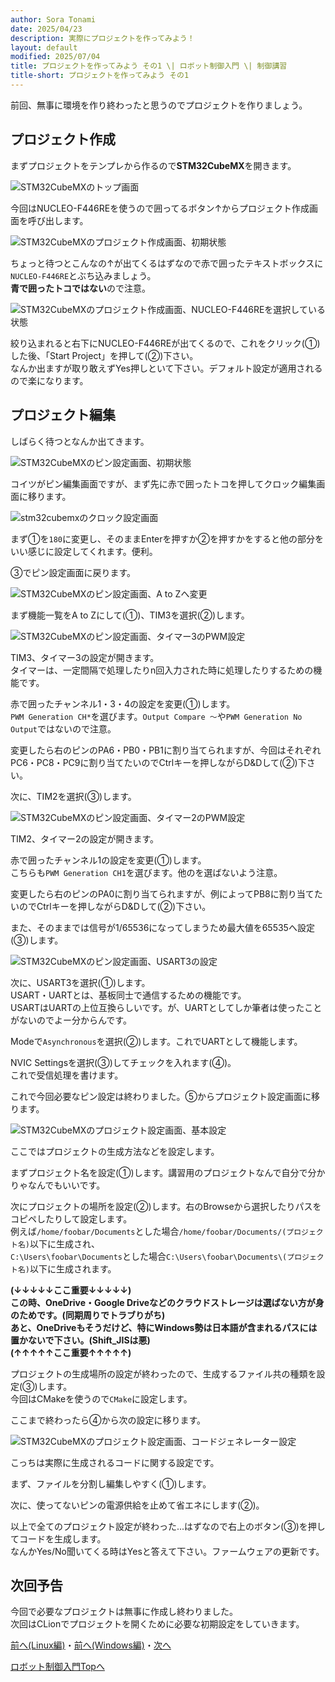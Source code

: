 ```yaml
---
author: Sora Tonami
date: 2025/04/23
description: 実際にプロジェクトを作ってみよう！
layout: default
modified: 2025/07/04
title: プロジェクトを作ってみよう その1 \| ロボット制御入門 \| 制御講習
title-short: プロジェクトを作ってみよう その1
---
```


前回、無事に環境を作り終わったと思うのでプロジェクトを作りましょう。

## プロジェクト作成

まずプロジェクトをテンプレから作るので**STM32CubeMX**を開きます。

![STM32CubeMXのトップ画面]

今回はNUCLEO-F446REを使うので囲ってるボタン↑からプロジェクト作成画面を呼び出します。

![STM32CubeMXのプロジェクト作成画面、初期状態]

ちょっと待つとこんなの↑が出てくるはずなので赤で囲ったテキストボックスに`NUCLEO-F446RE`とぶち込みましょう。\
**青で囲ったトコではない**ので注意。

![STM32CubeMXのプロジェクト作成画面、NUCLEO-F446REを選択している状態]

絞り込まれると右下にNUCLEO-F446REが出てくるので、これをクリック(①)した後、「Start Project」を押して(②)下さい。\
なんか出ますが取り敢えずYes押しといて下さい。デフォルト設定が適用されるので楽になります。

## プロジェクト編集

しばらく待つとなんか出てきます。

![STM32CubeMXのピン設定画面、初期状態]

コイツがピン編集画面ですが、まず先に赤で囲ったトコを押してクロック編集画面に移ります。

![stm32cubemxのクロック設定画面]

まず①を`180`に変更し、そのままEnterを押すか②を押すかをすると他の部分をいい感じに設定してくれます。便利。

③でピン設定画面に戻ります。

![STM32CubeMXのピン設定画面、A to Zへ変更]

まず機能一覧をA to Zにして(①)、TIM3を選択(②)します。

![STM32CubeMXのピン設定画面、タイマー3のPWM設定]

TIM3、タイマー3の設定が開きます。\
タイマーは、一定間隔で処理したりn回入力された時に処理したりするための機能です。

赤で囲ったチャンネル1・3・4の設定を変更(①)します。\
`PWM Generation CH*`を選びます。`Output Compare 〜`や`PWM Generation No Output`ではないので注意。

変更したら右のピンのPA6・PB0・PB1に割り当てられますが、今回はそれぞれPC6・PC8・PC9に割り当てたいのでCtrlキーを押しながらD&Dして(②)下さい。

次に、TIM2を選択(③)します。

![STM32CubeMXのピン設定画面、タイマー2のPWM設定]

TIM2、タイマー2の設定が開きます。

赤で囲ったチャンネル1の設定を変更(①)します。\
こちらも`PWM Generation CH1`を選びます。他のを選ばないよう注意。

変更したら右のピンのPA0に割り当てられますが、例によってPB8に割り当てたいのでCtrlキーを押しながらD&Dして(②)下さい。

また、そのままでは信号が1/65536になってしまうため最大値を65535へ設定(③)します。

![STM32CubeMXのピン設定画面、USART3の設定]

次に、USART3を選択(①)します。\
USART・UARTとは、基板同士で通信するための機能です。\
USARTはUARTの上位互換らしいです。が、UARTとしてしか筆者は使ったことがないのでよー分からんです。

Modeで`Asynchronous`を選択(②)します。これでUARTとして機能します。

NVIC Settingsを選択(③)してチェックを入れます(④)。\
これで受信処理を書けます。

これで今回必要なピン設定は終わりました。⑤からプロジェクト設定画面に移ります。

![STM32CubeMXのプロジェクト設定画面、基本設定]

ここではプロジェクトの生成方法などを設定します。

まずプロジェクト名を設定(①)します。講習用のプロジェクトなんで自分で分かりゃなんでもいいです。

次にプロジェクトの場所を設定(②)します。右のBrowseから選択したりパスをコピペしたりして設定します。\
例えば`/home/foobar/Documents`とした場合`/home/foobar/Documents/(プロジェクト名)`以下に生成され、\
`C:\Users\foobar\Documents`とした場合`C:\Users\foobar\Documents\(プロジェクト名)`以下に生成されます。

**(↓↓↓↓↓ここ重要↓↓↓↓↓)**\
**この時、OneDrive・Google Driveなどのクラウドストレージは選ばない方が身のためです。(同期周りでトラブりがち)**\
**あと、OneDriveもそうだけど、特にWindows勢は日本語が含まれるパスには置かないで下さい。(Shift_JISは悪)**\
**(↑↑↑↑↑ここ重要↑↑↑↑↑)**

プロジェクトの生成場所の設定が終わったので、生成するファイル共の種類を設定(③)します。\
今回はCMakeを使うので`CMake`に設定します。

ここまで終わったら④から次の設定に移ります。

![STM32CubeMXのプロジェクト設定画面、コードジェネレーター設定]

こっちは実際に生成されるコードに関する設定です。

まず、ファイルを分割し編集しやすく(①)します。

次に、使ってないピンの電源供給を止めて省エネにします(②)。

以上で全てのプロジェクト設定が終わった...はずなので右上のボタン(③)を押してコードを生成します。\
なんかYes/No聞いてくる時はYesと答えて下さい。ファームウェアの更新です。

## 次回予告

今回で必要なプロジェクトは無事に作成し終わりました。\
次回はCLionでプロジェクトを開くために必要な初期設定をしていきます。

[前へ(Linux編)](2-linux)・[前へ(Windows編)](2-win)・[次へ](4)

[ロボット制御入門Topへ](..#%E3%83%AD%E3%83%9C%E3%83%83%E3%83%88%E5%88%B6%E5%BE%A1%E5%85%A5%E9%96%80)

[stm32cubemxのクロック設定画面]: /assets/lessons/program/cubemx-edit-2.png
[stm32cubemxのトップ画面]: /assets/lessons/program/cubemx-top.png
[stm32cubemxのピン設定画面、a to zへ変更]: /assets/lessons/program/cubemx-edit-3.png
[stm32cubemxのピン設定画面、usart3の設定]: /assets/lessons/program/cubemx-edit-5.png
[stm32cubemxのピン設定画面、タイマー2のpwm設定]: /assets/lessons/program/cubemx-edit-4.1.png
[stm32cubemxのピン設定画面、タイマー3のpwm設定]: /assets/lessons/program/cubemx-edit-4.png
[stm32cubemxのピン設定画面、初期状態]: /assets/lessons/program/cubemx-edit-1.png
[stm32cubemxのプロジェクト作成画面、nucleo-f446reを選択している状態]: /assets/lessons/program/cubemx-create-2.png
[stm32cubemxのプロジェクト作成画面、初期状態]: /assets/lessons/program/cubemx-create-1.png
[stm32cubemxのプロジェクト設定画面、コードジェネレーター設定]: /assets/lessons/program/cubemx-edit-7.png
[stm32cubemxのプロジェクト設定画面、基本設定]: /assets/lessons/program/cubemx-edit-6.png
